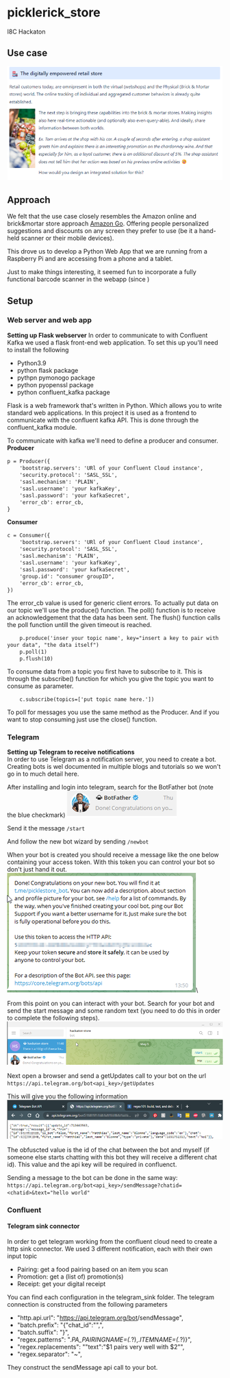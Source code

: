 # picklerick_store
I8C Hackaton 

## Use case

![img.png](images/img.png)

## Approach

We felt that the use case closely resembles the Amazon online and brick&mortar store approach [Amazon Go](https://www.amazon.com/b?ie=UTF8&node=16008589011).
Offering people personalized suggestions and discounts on any screen they prefer to use (be it a hand-held 
scanner or their mobile devices).

This drove us to develop a Python Web App that we are running from a Raspberry Pi and are accessing from a phone 
and a tablet.

Just to make things interesting, it seemed fun to incorporate a fully functional barcode scanner in the webapp (since ) 


## Setup 

### Web server and web app
<b>Setting up Flask webserver</b>
In order to communicate to with Confluent Kafka we used a flask front-end web application. To set this up you'll need to install the following
 - Python3.9
 - python flask package
 - pythpn pymonogo package
 - python pyopenssl package
 - python confluent_kafka package
 
Flask is a web framework that's written in Python. Which allows you to write standard web applications.
In this project it is used as a frontend to communicate with the confluent kafka API. This is done through the confluent_kafka module.

To communicate with kafka we'll need to define a producer and consumer.
<b>Producer</b><br/>
```
p = Producer({
    'bootstrap.servers': 'URl of your Confluent Cloud instance',
    'security.protocol': 'SASL_SSL',
    'sasl.mechanism': 'PLAIN',
    'sasl.username': 'your kafkaKey',
    'sasl.password': 'your kafkaSecret',
    'error_cb': error_cb,
}
```
<b>Consumer</b><br/>
```
c = Consumer({
    'bootstrap.servers': 'URl of your Confluent Cloud instance',
    'security.protocol': 'SASL_SSL',
    'sasl.mechanism': 'PLAIN',
    'sasl.username': 'your kafkaKey',
    'sasl.password': 'your kafkaSecret',
    'group.id': "consumer groupID",
    'error_cb': error_cb,
})
```
The error_cb value is used for generic client errors. 
To actually put data on our topic we'll use the produce() function.
The poll() function is to receive an acknowledgement that the data has been sent.
The flush() function calls the poll function untill the given timeout is reached.
```
    p.produce('inser your topic name', key="insert a key to pair with your data", "the data itself")
    p.poll(1)
    p.flush(10)
```
To consume data from a topic you first have to subscribe to it. This is through the subscribe() function for which you give the topic you want to consume as parameter.
```
    c.subscribe(topics=['put topic name here.'])
```
To poll for messages you use the same method as the Producer.
And if you want to stop consuming just use the close() function.


### Telegram
<b>Setting up Telegram to receive notifications</b><br/>
In order to use Telegram as a notification server, you need to create a bot.
Creating bots is wel documented in multiple blogs and tutorials so we won't go in to much detail
here.

After installing and login into telegram, search for the BotFather bot (note the blue checkmark)
![img_1.png](images/img_1.png)

Send it the message 
`/start`

And follow the new bot wizard by sending
`/newbot`

When your bot is created you should receive a message like the one below containing your access token.
With this token you can control your bot so don't just hand it out.
![img_2.png](images/img_2.png)\

From this point on you can interact with your bot. Search for your bot and send the start message and some random text 
(you need to do this in order to complete the following steps). 
![img_4.png](images/img_4.png)

Next open a browser and send a getUpdates call to your bot on the url
`https://api.telegram.org/bot<api_key>/getUpdates`

This will give you the following information
![img_3.png](images/img_3.png)

The obfuscted value is the id of the chat between the bot and myself (if someone else starts chatting 
with this bot they will receive a different chat id). This value and the api key will be required in confluenct.

Sending a message to the bot can be done in the same way:
`https://api.telegram.org/bot<api_key>/sendMessage?chatid=<chatid>&text="hello world"`

### Confluent

#### Telegram sink connector
In order to get telegram working from the confluent cloud need to create a http sink connector.
We used 3 different notification, each with their own input topic
 - Pairing: get a food pairing based on an item you scan
 - Promotion: get a (list of) promotion(s) 
 - Receipt: get your digital receipt

You can find each configuration in the telegram_sink folder. The telegram connection is constructed from the following
parameters
 - "http.api.url": "https://api.telegram.org/bot<api key>/sendMessage",
 - "batch.prefix": "{\"chat_id\":\"<chat id>\",",
 - "batch.suffix": "}",
 - "regex.patterns": ".*PA_PAIRINGNAME=(.*?),.*ITEMNAME=(.*?)}",
 - "regex.replacements": "\"text\":\"$1 pairs very well with $2\"",
 - "regex.separator": "~",

They construct the sendMessage api call to your bot.
